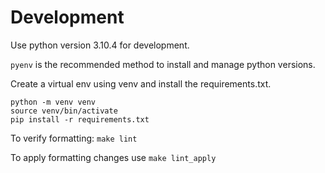 # Development

Use python version 3.10.4 for development.  

`pyenv` is the recommended method to install and manage python versions.

Create a virtual env using venv and install the requirements.txt.
```
python -m venv venv
source venv/bin/activate
pip install -r requirements.txt
```

To verify formatting:
`make lint`
 
To apply formatting changes use `make lint_apply`